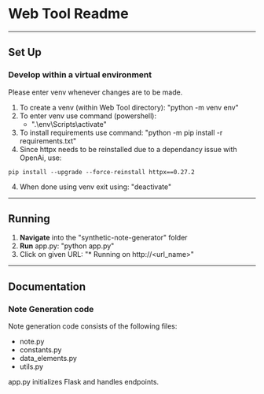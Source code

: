 #  Web Tool Readme
***
## Set Up

### Develop within a virtual environment
Please enter venv whenever changes are to be made.
1. To create a venv (within Web Tool directory): "python -m venv env"
2. To enter venv use command (powershell): 
    - ".\env\Scripts\activate"
2. To install requirements use command: "python -m pip install -r requirements.txt"
3. Since httpx needs to be reinstalled due to a dependancy issue with OpenAi, use:
  ```
  pip install --upgrade --force-reinstall httpx==0.27.2
  ```
4. When done using venv exit using: "deactivate"
***
## Running

 1. **Navigate** into the "synthetic-note-generator" folder
 2. **Run** app.py: "python app.py"
 3. Click on given URL: "* Running on http://<url_name>"
***
## Documentation

### Note Generation code

Note generation code consists of the following files:
  - note.py
  - constants.py
  - data_elements.py
  - utils.py

app.py initializes Flask and handles endpoints.
